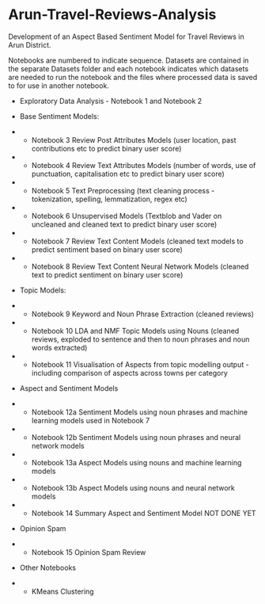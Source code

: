 # Arun-Travel-Reviews-Analysis
Development of an Aspect Based Sentiment Model for Travel Reviews in Arun District.

Notebooks are numbered to indicate sequence. Datasets are contained in the separate Datasets folder and each notebook indicates which datasets are needed to run the notebook and the files where processed data is saved to for use in another notebook.

* Exploratory Data Analysis - Notebook 1 and Notebook 2
* Base Sentiment Models:
*  - Notebook 3 Review Post Attributes Models (user location, past contributions etc to predict binary user score)
*  - Notebook 4 Review Text Attributes Models (number of words, use of punctuation, capitalisation etc to predict binary user score)
*  - Notebook 5 Text Preprocessing (text cleaning process - tokenization, spelling, lemmatization, regex etc)
*  - Notebook 6 Unsupervised Models (Textblob and Vader on uncleaned and cleaned text to predict binary user score)
*  - Notebook 7 Review Text Content Models (cleaned text models to predict sentiment based on binary user score)
*  - Notebook 8 Review Text Content Neural Network Models (cleaned text to predict sentiment on binary user score)
 
* Topic Models:
* - Notebook 9 Keyword and Noun Phrase Extraction (cleaned reviews)
* - Notebook 10 LDA and NMF Topic Models using Nouns (cleaned reviews, exploded to sentence and then to noun phrases and noun words extracted)
* - Notebook 11 Visualisation of Aspects from topic modelling output - including comparison of aspects across towns per category

* Aspect and Sentiment Models
* - Notebook 12a Sentiment Models using noun phrases and machine learning models used in Notebook 7
* - Notebook 12b Sentiment Models using noun phrases and neural network models
* - Notebook 13a Aspect Models using nouns and machine learning models
* - Notebook 13b Aspect Models using nouns and neural network models 
* - Notebook 14 Summary Aspect and Sentiment Model NOT DONE YET

* Opinion Spam
* - Notebook 15 Opinion Spam Review
  
* Other Notebooks
* - KMeans Clustering
